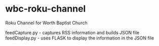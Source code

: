 # wbc-roku-channel
Roku Channel for Worth Baptist Church

feedCapture.py - captures RSS information and builds JSON file
feedDisplay.py - uses FLASK to display the information in the JSON file
